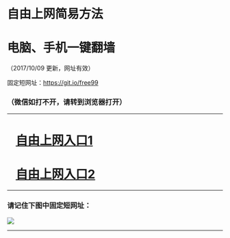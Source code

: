 ﻿# 自由上网简易方法

# 电脑、手机一键翻墙

（2017/10/09 更新，网址有效）

固定短网址：https://git.io/free99

### （微信如打不开，请转到浏览器打开）


***





# &nbsp;&nbsp; <a href="http://ft1855711956.fwq-tz-1001.info/fwqtz01.html?t=100900113610 " target="_blank">自由上网入口1</a>
# &nbsp;&nbsp; <a href="http://ft2453319295.fwq-tz-1002.info/fwqtz02.html?t=100900124226 " target="_blank">自由上网入口2</a>
***

### 请记住下图中固定短网址：

<img src="https://s3-us-west-2.amazonaws.com/fwq-1001/yjfq-20170905okok.png" /> 


***

